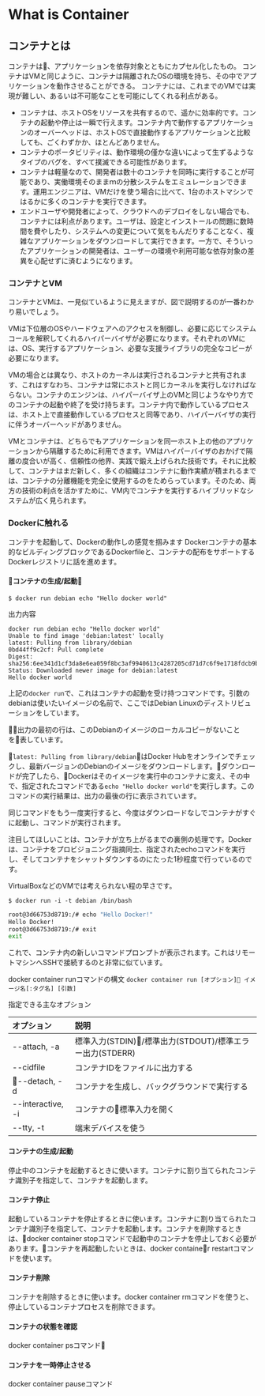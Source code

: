 # What is Container

## コンテナとは

コンテナは、アプリケーションを依存対象とともにカプセル化したもの。
コンテナはVMと同じように、コンテナは隔離されたOSの環境を持ち、その中でアプリケーションを動作させることができる。
コンテナには、これまでのVMでは実現が難しい、あるいは不可能なことを可能にしてくれる利点がある。

- コンテナは、ホストOSをリソースを共有するので、遥かに効率的です。コンテナの起動や停止は一瞬で行えます。コンテナ内で動作するアプリケーションのオーバーヘッドは、ホストOSで直接動作するアプリケーションと比較しても、ごくわずかか、ほとんどありません。
- コンテナのポータビリティは、動作環境の僅かな違いによって生ずるようなタイプのバグを、すべて撲滅できる可能性があります。
- コンテナは軽量なので、開発者は数十のコンテナを同時に実行することが可能であり、実働環境そのままｍの分散システムをエミュレーションできます。運用エンジニアは、VMだけを使う場合に比べて、1台のホストマシンではるかに多くのコンテナを実行できます。
- エンドユーザや開発者によって、クラウドへのデブロイをしない場合でも、コンテナには利点があります。ユーザは、設定とインストールの問題に数時間を費やしたり、システムへの変更について気をもんだりすることなく、複雑なアプリケーションをダウンロードして実行できます。一方で、そういったアプリケーションの開発者は、ユーザーの環境や利用可能な依存対象の差異を心配せずに済むようになります。

### コンテナとVM

コンテナとVMは、一見似ているように見えますが、図で説明するのが一番わかり易いでしょう。

VMは下位層のOSやハードウェアへのアクセスを制御し、必要に応じてシステムコールを解釈してくれるハイパーバイザが必要になります。それぞれのVMには、OS、実行するアプリケーション、必要な支援ライブラリの完全なコピーが必要になります。

VMの場合とは異なり、ホストのカーネルは実行されるコンテナと共有されます、これはすなわち、コンテナは常にホストと同じカーネルを実行しなければならない。コンテナのエンジンは、ハイパーバイザ上のVMと同じようなやり方でのコンテナの起動や終了を受け持ちます。コンテナ内で動作しているプロセスは、ホスト上で直接動作しているプロセスと同等であり、ハイパーバイザの実行に伴うオーバーヘッドがありません。

VMとコンテナは、どちらでもアプリケーションを同一ホスト上の他のアプリケーションから隔離するために利用できます。VMはハイパーバイザのおかげで隔離の度合いが高く、信頼性の他界、実践で鍛え上げられた技術です。それに比較して、コンテナはまだ新しく、多くの組織はコンテナに動作実績が積まれるまでは、コンテナの分離機能を完全に使用するのをためらっています。そのため、両方の技術の利点を活かすために、VM内でコンテナを実行するハイブリッドなシステムが広く見られます。

### Dockerに触れる

コンテナを起動して、Dockerの動作しの感覚を掴みます
Dockerコンテナの基本的なビルディングブロックであるDockerfileと、コンテナの配布をサポートするDockerレジストリに話を進めます。

#### コンテナの生成/起動

`$ docker run debian echo "Hello docker world"`

出力内容

```sh
docker run debian echo "Hello docker world"
Unable to find image 'debian:latest' locally
latest: Pulling from library/debian
0bd44ff9c2cf: Pull complete
Digest: sha256:6ee341d1cf3da8e6ea059f8bc3af9940613c4287205cd71d7c6f9e1718fdcb9b
Status: Downloaded newer image for debian:latest
Hello docker world
```

上記の`docker run`で、これはコンテナの起動を受け持つコマンドです。引数のdebianは使いたいイメージの名前で、ここではDebian Linuxのディストリビューションをしています。

出力の最初の行は、このDebianのイメージのローカルコピーがないことを表しています。

`latest: Pulling from library/debian`はDocker Hubをオンラインでチェックし、最新バージョンのDebianのイメージをダウンロードします。ダウンロードが完了したら、Dockerはそのイメージを実行中のコンテナに変え、その中で、指定されたコマンドである`echo "Hello docker world"`を実行します。このコマンドの実行結果は、出力の最後の行に表示されています。

同じコマンドをもう一度実行すると、今度はダウンロードなしでコンテナがすぐに起動し、コマンドが実行されます。

注目してほしいことは、コンテナが立ち上がるまでの裏側の処理です。Dockerは、コンテナをプロビジョニング指摘同士、指定されたechoコマンドを実行し、そしてコンテナをシャットダウンするのにたった1秒程度で行っているのです。

VirtualBoxなどのVMでは考えられない程の早さです。

`$ docker run -i -t debian /bin/bash`

```sh
root@3d66753d8719:/# echo "Hello Docker!"
Hello Docker!
root@3d66753d8719:/# exit
exit
```

これで、コンテナ内の新しいコマンドプロンプトが表示されます。これはリモートマシンへSSHで接続するのと非常に似ています。

docker container runコマンドの構文
`docker container run [オプション] イメージ名[:タグ名] [引数]`

指定できる主なオプション

|オプション|説明|
|:--|:--|
|--attach, -a|標準入力(STDIN)/標準出力(STDOUT)/標準エラー出力(STDERR)|
|--cidfile|コンテナIDをファイルに出力する|
|--detach, -d|コンテナを生成し、バックグラウンドで実行する|
|--interactive, -i|コンテナの標準入力を開く|
|--tty, -t|端末デバイスを使う|

#### コンテナの生成/起動

停止中のコンテナを起動するときに使います。コンテナに割り当てられたコンテナ識別子を指定して、コンテナを起動します。

#### コンテナ停止

起動しているコンテナを停止するときに使います。コンテナに割り当てられたコンテナ識別子を指定して、コンテナを起動します。コンテナを削除するときは、docker container stopコマンドで起動中のコンテナを停止しておく必要があります。コンテナを再起動したいときは、docker container restartコマンドを使います。

#### コンテナ削除

コンテナを削除するときに使います。docker container rmコマンドを使うと、停止しているコンテナプロセスを削除できます。

#### コンテナの状態を確認

docker container psコマンド

#### コンテナを一時停止させる

docker container pauseコマンド

